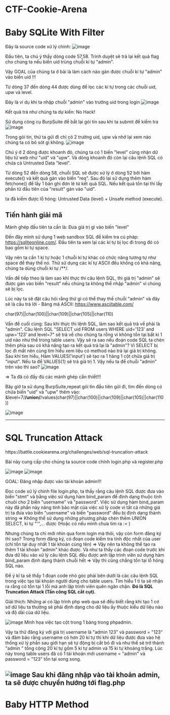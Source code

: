 # CTF-Cookie-Arena

<h1>Baby SQLite With Filter</h1>

Đây là source code xử lý chính:
![image](https://github.com/user-attachments/assets/60bb88f1-e770-4213-bedc-19178f891431)

Đầu tiên, ta chú ý thấy dòng code 57,58. Trình duyệt sẽ trả lại kết quả flag cho chúng ta nếu biến uid trùng chuỗi kí tự "admin".

Vậy GOAL của chúng ta ở bài là làm cách nào gán được chuỗi kí tự "admin" vào biến uid !!!

Từ dòng 37 đến dòng 44 được dùng để lọc các kí tự trong các chuỗi uid, upw và level.

Đây là ví dụ khi ta nhập chuỗi "admin" vào trường uid trong login
![image](https://github.com/user-attachments/assets/8bd1a700-d327-4019-a66b-4d56eebbfecb)

Kết quả trả như chúng ta dự kiến: No Hack!

Sử dụng công cụ BurpSuite để bắt lại gói tin sau khi ta submit để kiểm tra
![image](https://github.com/user-attachments/assets/340041e8-b705-4035-98d2-d2695e767801)

Trong gói tin, thứ ta gửi đi chỉ có 2 trường uid, upw và nhớ lại xem nào chúng ta có bỏ sót gì không. 
![image](https://github.com/user-attachments/assets/eee55518-7eb3-4349-a704-55c4778ce9fb)

Chú ý ở 2 dòng được khoanh đỏ, chúng ta có 1 biến "level" cũng nhận dữ liệu từ web như "uid" và "upw". Và dòng khoanh đỏ còn lại câu lệnh SQL có chứa cả Untrusted Data "level".

Từ dòng 52 đến dòng 58, chuỗi SQL sẽ được xử lý ở dòng 52 bởi hàm execute() và kết quả gán vào biến "req". Sau đó lại sử dụng thêm hàm fetchone() để lấy 1 bản ghi đơn lẻ từ kết quả SQL.
Nếu kết quả tồn tại thì lấy phần tử đầu tiên của "result" gán vào "uid".

ta đã kiếm được lỗ hỏng: Untrusted Data (level) + Unsafe method (execute).

<h2>Tiến hành giải mã</h2>
Mảnh ghép đầu tiên ta cần là: Đưa giá trị gì vào biến "level"

Đến đây mình sử dụng 1 web sandbox SQL để kiểm tra cú pháp: https://sqliteonline.com/. Đầu tiên ta xem lại các kí tự bị lọc đi trong đó có bao gồm kí tự space.

Vậy nên ta cần 1 kí tự hoặc 1 chuỗi kí tự khác có chức năng tương tự như space để thay thế nó. Thử sử dụng các kí tự ASCII đều không có khả năng, chúng ta dùng chuỗi kí tự /**/.

Vấn đề tiếp theo là làm sao khi thực thi câu lệnh SQL, thì giá trị "admin" sẽ được gán vào biến "result" nếu chúng ta không thể nhập "admin" vì chúng sẽ bị lọc. 

Lúc này ta sẽ đặt câu hỏi rằng thứ gì có thể thay thế chuỗi "admin" và đây sẽ là câu trả lời - Bảng mã ASCII: https://www.asciitable.com/

char(97)||char(100)||char(109)||char(105)||char(110)

Vấn đề cuối cùng: Sau khi thực thi lệnh SQL, làm sao kết quả trả về phải là "admin". Câu lệnh SQL "SELECT uid FROM users WHERE uid='123' and upw='123' and level=7" sẽ trả về cho chúng ta rỗng vì không tồn tại bất kì 1 uid nào như thế trong table users. Vậy sẽ ra sao nếu đoạn code SQL ta chèn thêm phía sau có khả năng tạo ra kết quả trả lại là "admin"? Vì SELECT bị lọc đi mất nên cùng tìm hiểu xem liệu có method nào trả lại giá trị không. Sau khi tìm hiểu, Hàm VALUES('input') sẽ tạo ra 1 hàng 1 cột chứa giá trị "input". Nếu ta để VALUES(1) sẽ trả giá trị 1. Vậy nếu ta để chuỗi "admin" trên vào thì sao?
![image](https://github.com/user-attachments/assets/df66dbbb-4f1e-4001-9057-0763cb41a646)

=> Ta đã có đầy đủ các mảnh ghép cần thiết!!!

Bây giờ ta sử dụng BurpSuite,repeat gói tin đầu tiên gửi đi, tìm đến dòng có chứa biến "uid" và "upw" thêm vào: &level=7/**/union/**/values(char(97)||char(100)||char(109)||char(105)||char(110))

![image](https://github.com/user-attachments/assets/f7f6cf47-4c6f-48a5-861b-103a9fb2548a)

---
<h1>SQL Truncation Attack</h1>
https://battle.cookiearena.org/challenges/web/sql-truncation-attack

Bài này cung cấp cho chúng ta source code chính login.php và register.php

![image](https://github.com/user-attachments/assets/14c27ced-70b7-49f2-8e9d-8744e280f74f)
![image](https://github.com/user-attachments/assets/162810e5-7d54-4cc7-99db-0abe692d5c1a)

GOAL: Đăng nhập được vào tài khoản admin!!!

Đọc code xử lý chính file login.php, ta thấy rằng câu lệnh SQL được đưa vào biến "stmt" và bằng việc sử dụng hàm bind_param để định dạng thuộc tính chuõi cho 2 biến "username" và "password". Việc sử dụng hàm bind_param này đã phần này nâng tính bảo mật của việc xử lý code vì tất cả những giá trị ta đưa vào biến "username" và biến "password" đều bị định dạng thành string => Không thể sử dụng những phương pháp chèn thêm UNION SELECT, kí tự "\'",... được (Hoặc có nếu mình chưa tìm ra :< )

Nhưng chúng ta chỉ mới nhìn qua form login mà thôi, vậy còn form đăng ký thì sao? Trong form đăng ký, có đoạn code kiểm tra tính độc nhất của user (chỉ tồn tại duy nhất 1 tài khoản cùng tên) => Vậy nên ta không thể tạo ra thêm 1 tài khoản "admin" khác được. Và như ta thấy các đoạn code trước khi đưa dữ liệu vào xử lý câu lệnh SQL đều được anh lập trình viên sử dụng hàm bind_param định dạng thành chuỗi hết => Vậy thì cũng chẳng tồn tại lỗ hỏng SQL nào. 

Để ý kĩ ta sẽ thấy 1 đoạn code nhỏ góc phải bên dưới là các câu lệnh SQL trong việc tạo tài khoản người dùng cho table users. Tìm hiểu 1 tí ta sẽ nhận ra rằng có tồn tại 1 lỗi mà anh lập trình viên quên ngăn chặn. <strong> Đó là SQL Truncation Attack (Tấn công SQL cắt cụt). </strong>

Giải thích: Những ai có lập trình php web qua sẽ đều biết rằng khi tạo 1 cơ sở dữ liệu ta thường sẽ phải định dạng cho dữ liệu ấy thuộc kiểu dữ liệu nào và độ dài của dữ liệu.

![image](https://github.com/user-attachments/assets/4f0e1ab8-7c75-4d42-8ccf-64bab6907384)
Minh họa việc tạo cột trong 1 bảng trong phpadmin.

Vậy ta thử đăng ký với giá trị username là "admin                 123" và password = "123" và đảm bảo rằng username có hơn 20 kí tự thì khi dữ liệu được đưa vào hệ thống xử lý phần sau giới hạn sẽ tự động bị cắt bỏ đi và như thế sẽ trở thành "admin                      " tổng cộng 20 kí tự gồm 5 kí tự admin và 15 kí tự khoảng trắng. Lúc này trong table users đã có 1 tài khoản mới username = "admin" và password = "123" tồn tại song song.

![image](https://github.com/user-attachments/assets/2fe61375-a528-42b3-b1ee-3ad67016eb94)
Sau khi đăng nhập vào tài khoản admin, ta sẽ được chuyển hướng tới flag.php
---
<h1>Baby HTTP Method</h1>


